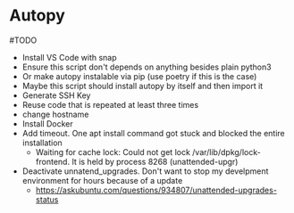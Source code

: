 # Autopy

#TODO

- Install VS Code with snap
- Ensure this script don't depends on anything besides plain python3
- Or make autopy instalable via pip (use poetry if this is the case)
- Maybe this script should install autopy by itself and then import it
- Generate SSH Key
- Reuse code that is repeated at least three times
- change hostname
- Install Docker
- Add timeout. One apt install command got stuck and blocked the entire installation 
    - Waiting for cache lock: Could not get lock /var/lib/dpkg/lock-frontend. It is held by process 8268 (unattended-upgr)
- Deactivate unnatend_upgrades. Don't want to stop my develpment environment for hours because of a update
    - https://askubuntu.com/questions/934807/unattended-upgrades-status